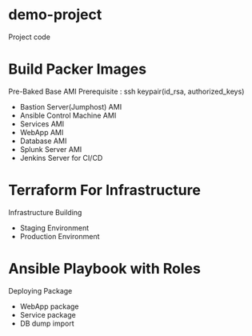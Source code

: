 # demo-project
Project code

# Build Packer Images
Pre-Baked Base AMI
Prerequisite : ssh keypair(id_rsa, authorized_keys)
- Bastion Server(Jumphost) AMI
- Ansible Control Machine AMI
- Services AMI
- WebApp AMI
- Database AMI
- Splunk Server AMI
- Jenkins Server for CI/CD

# Terraform For Infrastructure
Infrastructure Building
- Staging Environment
- Production Environment

# Ansible Playbook with Roles 
Deploying Package
- WebApp package
- Service package
- DB dump import
